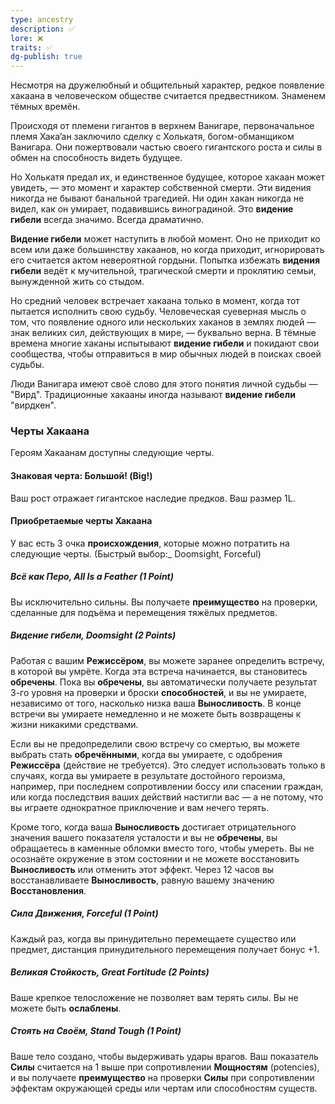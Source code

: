```yaml
---
type: ancestry
description: ✅
lore: ❌
traits: ✅
dg-publish: true
---
```


Несмотря на дружелюбный и общительный характер, редкое появление хакаана в человеческом обществе считается предвестником. Знаменем тёмных времён.

Происходя от племени гигантов в верхнем Ванигаре, первоначальное племя Хака’ан заключило сделку с Холькатя, богом-обманщиком Ванигара. Они пожертвовали частью своего гигантского роста и силы в обмен на способность видеть будущее.

Но Холькатя предал их, и единственное будущее, которое хакаан может увидеть, — это момент и характер собственной смерти. Эти видения никогда не бывают банальной трагедией. Ни один хакан никогда не видел, как он умирает, подавившись виноградиной. Это **видение гибели** всегда значимо. Всегда драматично.

**Видение гибели** может наступить в любой момент. Оно не приходит ко всем или даже большинству хакаанов, но когда приходит, игнорировать его считается актом невероятной гордыни. Попытка избежать **видения гибели** ведёт к мучительной, трагической смерти и проклятию семьи, вынужденной жить со стыдом.

Но средний человек встречает хакаана только в момент, когда тот пытается исполнить свою судьбу. Человеческая суеверная мысль о том, что появление одного или нескольких хаканов в землях людей — знак великих сил, действующих в мире, — буквально верна. В тёмные времена многие хаканы испытывают **видение гибели** и покидают свои сообщества, чтобы отправиться в мир обычных людей в поисках своей судьбы.

Люди Ванигара имеют своё слово для этого понятия личной судьбы — "Вирд". Традиционные хакааны иногда называют **видение гибели** "вирдкен".

### Черты Хакаана

Героям Хакаанам доступны следующие черты.

#### Знаковая черта: Большой! (Big!)

Ваш рост отражает гигантское наследие предков. Ваш размер 1L.

#### Приобретаемые черты Хакаана

У вас есть 3 очка **происхождения**, которые можно потратить на следующие черты. (Быстрый выбор:_ Doomsight, Forceful)

##### Всё как Перо, All Is a Feather (1 Point)

Вы исключительно сильны. Вы получаете **преимущество** на проверки, сделанные для подъёма и перемещения тяжёлых предметов.

##### Видение гибели, Doomsight (2 Points)

Работая с вашим **Режиссёром**, вы можете заранее определить встречу, в которой вы умрёте. Когда эта встреча начинается, вы становитесь **обречены**. Пока вы **обречены**, вы автоматически получаете результат 3-го уровня на проверки и броски **способностей**, и вы не умираете, независимо от того, насколько низка ваша **Выносливость**. В конце встречи вы умираете немедленно и не можете быть возвращены к жизни никакими средствами.

Если вы не предопределили свою встречу со смертью, вы можете выбрать стать **обречёнными**, когда вы умираете, с одобрения **Режиссёра** (действие не требуется). Это следует использовать только в случаях, когда вы умираете в результате достойного героизма, например, при последнем сопротивлении боссу или спасении граждан, или когда последствия ваших действий настигли вас — а не потому, что вы играете однократное приключение и вам нечего терять.

Кроме того, когда ваша **Выносливость** достигает отрицательного значения вашего показателя усталости и вы не **обречены**, вы обращаетесь в каменные обломки вместо того, чтобы умереть. Вы не осознаёте окружение в этом состоянии и не можете восстановить **Выносливость** или отменить этот эффект. Через 12 часов вы восстанавливаете **Выносливость**, равную вашему значению **Восстановления**.

##### Сила Движения, Forceful (1 Point)

Каждый раз, когда вы принудительно перемещаете существо или предмет, дистанция принудительного перемещения получает бонус +1.

##### Великая Стойкость, Great Fortitude (2 Points)

Ваше крепкое телосложение не позволяет вам терять силы. Вы не можете быть **ослаблены**.

##### Стоять на Своём, Stand Tough (1 Point)

Ваше тело создано, чтобы выдерживать удары врагов. Ваш показатель **Силы** считается на 1 выше при сопротивлении **Мощностям** (potencies), и вы получаете **преимущество** на проверки **Силы** при сопротивлении эффектам окружающей среды или чертам или способностям существ.
